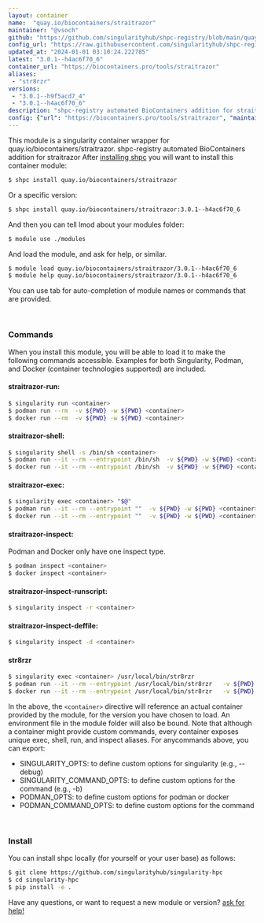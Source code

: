 ```yaml
---
layout: container
name:  "quay.io/biocontainers/straitrazor"
maintainer: "@vsoch"
github: "https://github.com/singularityhub/shpc-registry/blob/main/quay.io/biocontainers/straitrazor/container.yaml"
config_url: "https://raw.githubusercontent.com/singularityhub/shpc-registry/main/quay.io/biocontainers/straitrazor/container.yaml"
updated_at: "2024-01-01 03:10:24.222785"
latest: "3.0.1--h4ac6f70_6"
container_url: "https://biocontainers.pro/tools/straitrazor"
aliases:
 - "str8rzr"
versions:
 - "3.0.1--h9f5acd7_4"
 - "3.0.1--h4ac6f70_6"
description: "shpc-registry automated BioContainers addition for straitrazor"
config: {"url": "https://biocontainers.pro/tools/straitrazor", "maintainer": "@vsoch", "description": "shpc-registry automated BioContainers addition for straitrazor", "latest": {"3.0.1--h4ac6f70_6": "sha256:bb0bb0479c18127414e44f8124531875932a31238279b33baaabb063ff0b097e"}, "tags": {"3.0.1--h9f5acd7_4": "sha256:5b33438bf941d1b8a2d963f1b04342c398d72543c467fdde8aaf8b6f8d41b7f5", "3.0.1--h4ac6f70_6": "sha256:bb0bb0479c18127414e44f8124531875932a31238279b33baaabb063ff0b097e"}, "docker": "quay.io/biocontainers/straitrazor", "aliases": {"str8rzr": "/usr/local/bin/str8rzr"}}
---
```


This module is a singularity container wrapper for quay.io/biocontainers/straitrazor.
shpc-registry automated BioContainers addition for straitrazor
After [installing shpc](#install) you will want to install this container module:


```bash
$ shpc install quay.io/biocontainers/straitrazor
```

Or a specific version:

```bash
$ shpc install quay.io/biocontainers/straitrazor:3.0.1--h4ac6f70_6
```

And then you can tell lmod about your modules folder:

```bash
$ module use ./modules
```

And load the module, and ask for help, or similar.

```bash
$ module load quay.io/biocontainers/straitrazor/3.0.1--h4ac6f70_6
$ module help quay.io/biocontainers/straitrazor/3.0.1--h4ac6f70_6
```

You can use tab for auto-completion of module names or commands that are provided.

<br>

### Commands

When you install this module, you will be able to load it to make the following commands accessible.
Examples for both Singularity, Podman, and Docker (container technologies supported) are included.

#### straitrazor-run:

```bash
$ singularity run <container>
$ podman run --rm  -v ${PWD} -w ${PWD} <container>
$ docker run --rm  -v ${PWD} -w ${PWD} <container>
```

#### straitrazor-shell:

```bash
$ singularity shell -s /bin/sh <container>
$ podman run --it --rm --entrypoint /bin/sh  -v ${PWD} -w ${PWD} <container>
$ docker run --it --rm --entrypoint /bin/sh  -v ${PWD} -w ${PWD} <container>
```

#### straitrazor-exec:

```bash
$ singularity exec <container> "$@"
$ podman run --it --rm --entrypoint ""  -v ${PWD} -w ${PWD} <container> "$@"
$ docker run --it --rm --entrypoint ""  -v ${PWD} -w ${PWD} <container> "$@"
```

#### straitrazor-inspect:

Podman and Docker only have one inspect type.

```bash
$ podman inspect <container>
$ docker inspect <container>
```

#### straitrazor-inspect-runscript:

```bash
$ singularity inspect -r <container>
```

#### straitrazor-inspect-deffile:

```bash
$ singularity inspect -d <container>
```


#### str8rzr

```bash
$ singularity exec <container> /usr/local/bin/str8rzr
$ podman run --it --rm --entrypoint /usr/local/bin/str8rzr   -v ${PWD} -w ${PWD} <container> -c " $@"
$ docker run --it --rm --entrypoint /usr/local/bin/str8rzr   -v ${PWD} -w ${PWD} <container> -c " $@"
```



In the above, the `<container>` directive will reference an actual container provided
by the module, for the version you have chosen to load. An environment file in the
module folder will also be bound. Note that although a container
might provide custom commands, every container exposes unique exec, shell, run, and
inspect aliases. For anycommands above, you can export:

 - SINGULARITY_OPTS: to define custom options for singularity (e.g., --debug)
 - SINGULARITY_COMMAND_OPTS: to define custom options for the command (e.g., -b)
 - PODMAN_OPTS: to define custom options for podman or docker
 - PODMAN_COMMAND_OPTS: to define custom options for the command

<br>

### Install

You can install shpc locally (for yourself or your user base) as follows:

```bash
$ git clone https://github.com/singularityhub/singularity-hpc
$ cd singularity-hpc
$ pip install -e .
```

Have any questions, or want to request a new module or version? [ask for help!](https://github.com/singularityhub/singularity-hpc/issues)